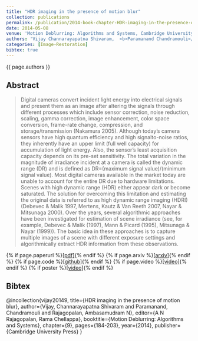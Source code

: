 ```yaml
---
title: "HDR imaging in the presence of motion blur"
collection: publications
permalink: /publication/2014-book-chapter-HDR-imaging-in-the-presence-of-motion-blur
date: 2014-05-08
venue: 'Motion Deblurring: Algorithms and Systems, Cambridge University Press (Book Chapter)'
authors: 'Vijay Channarayapatna Shivaram,  <b>Paramanand Chandramouli</b>, Ambasamudram N Rajagopalan' 
categories: [Image-Restoration]
bibtex: true
---
```


{{ page.authors }}


## Abstract

> Digital cameras convert incident light energy into electrical signals and present them as an image after altering the signals through different processes which include sensor correction, noise reduction, scaling, gamma correction, image enhancement, color space conversion, frame-rate change, compression, and storage/transmission (Nakamura 2005). Although today’s camera sensors have high quantum efficiency and high signalto-noise ratios, they inherently have an upper limit (full well capacity) for accumulation of light energy. Also, the sensor’s least acquisition capacity depends on its pre-set sensitivity. The total variation in the magnitude of irradiance incident at a camera is called the dynamic range (DR) and is defined as DR=(maximum signal value)/(minimum signal value). Most digital cameras available in the market today are unable to account for the entire DR due to hardware limitations. Scenes with high dynamic range (HDR) either appear dark or become saturated. The solution for overcoming this limitation and estimating the original data is referred to as high dynamic range imaging (HDRI)(Debevec & Malik 1997, Mertens, Kautz & Van Reeth 2007, Nayar & Mitsunaga 2000). Over the years, several algorithmic approaches have been investigated for estimation of scene irradiance (see, for example, Debevec & Malik (1997), Mann & Picard (1995), Mitsunaga & Nayar (1999)). The basic idea in these approaches is to capture multiple images of a scene with different exposure settings and algorithmically extract HDR information from these observations.

{% if page.paperurl %}<a href=" {{ page.paperurl }} ">[pdf]</a>{% endif %} {% if page.arxiv %}<a href=" {{ page.arxiv }} ">[arxiv]</a>{% endif %} {% if page.code %}<a href=" {{ page.code }} ">[github]</a>{% endif %} {% if page.video %}<a href=" {{ page.video }} ">[video]</a>{% endif %} {% if poster %}<a href=" {{ page.poster }} ">[video]</a>{% endif %}


## Bibtex

@incollection{vijay20149,
  title={HDR imaging in the presence of motion blur},
  author={Vijay, Channarayapatna Shivaram and  Paramanand, Chandramouli and Rajagopalan, Ambasamudram N},
  editor={A N Rajagopalan, Rama Chellappa},
  booktitle={Motion Deblurring: Algorithms and Systems},
  chapter={9},
  pages={184-203},
  year={2014},
  publisher={Cambridge University Press}
}
